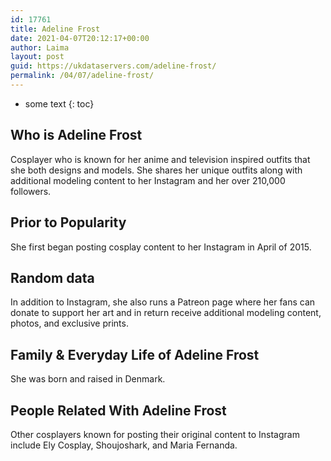 ```yaml
---
id: 17761
title: Adeline Frost
date: 2021-04-07T20:12:17+00:00
author: Laima
layout: post
guid: https://ukdataservers.com/adeline-frost/
permalink: /04/07/adeline-frost/
---
```


* some text
{: toc}


## Who is Adeline Frost
                  
                  
                  
Cosplayer who is known for her anime and television inspired outfits that she both designs and models. She shares her unique outfits along with additional modeling content to her Instagram and her over 210,000 followers. 
                  
              
            
              
            
                
                
                
## Prior to Popularity
                  
                  
                  
She first began posting cosplay content to her Instagram in April of 2015. 
                  
              
            
              
            
                
                
                
## Random data
                  
                  
                  
In addition to Instagram, she also runs a Patreon page where her fans can donate to support her art and in return receive additional modeling content, photos, and exclusive prints. 
                  
              
            
              
            
                
                
                
## Family & Everyday Life of Adeline Frost
                  
                  
                  
She was born and raised in Denmark. 
                  
              
            
              
            
                
                
                
## People Related With Adeline Frost
                  
                  
                  
Other cosplayers known for posting their original content to Instagram include Ely Cosplay, Shoujoshark, and Maria Fernanda. 
                  
              
            
              
            
                
              
            
              
              
            
            
              
            
          
          
          